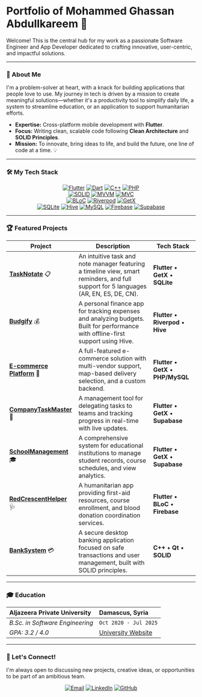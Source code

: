 # Portfolio of Mohammed Ghassan Abdullkareem 🚀

Welcome! This is the central hub for my work as a passionate Software Engineer and App Developer dedicated to crafting innovative, user-centric, and impactful solutions.

---

### 🌟 About Me

I'm a problem-solver at heart, with a knack for building applications that people love to use. My journey in tech is driven by a mission to create meaningful solutions—whether it's a productivity tool to simplify daily life, a system to streamline education, or an application to support humanitarian efforts.

-   **Expertise:** Cross-platform mobile development with **Flutter**.
-   **Focus:** Writing clean, scalable code following **Clean Architecture** and **SOLID Principles**.
-   **Mission:** To innovate, bring ideas to life, and build the future, one line of code at a time. 💡

---

### 🛠️ My Tech Stack

<p align="center">
  <!-- Core Technologies -->
  <a href="https://flutter.dev" target="_blank"><img src="https://img.shields.io/badge/Flutter-02569B?style=for-the-badge&logo=flutter&logoColor=white" alt="Flutter"></a>
  <a href="https://dart.dev" target="_blank"><img src="https://img.shields.io/badge/Dart-0175C2?style=for-the-badge&logo=dart&logoColor=white" alt="Dart"></a>
  <a href="https://isocpp.org/" target="_blank"><img src="https://img.shields.io/badge/C++-00599C?style=for-the-badge&logo=cplusplus&logoColor=white" alt="C++"></a>
  <a href="https://www.php.net" target="_blank"><img src="https://img.shields.io/badge/PHP-777BB4?style=for-the-badge&logo=php&logoColor=white" alt="PHP"></a>
  <br>
  <!-- Architecture -->
  <a href="https://en.wikipedia.org/wiki/SOLID" target="_blank"><img src="https://img.shields.io/badge/SOLID-FF6D00?style=for-the-badge&logo=codeigniter&logoColor=white" alt="SOLID"></a>
  <a href="https://en.wikipedia.org/wiki/Model–view–viewmodel" target="_blank"><img src="https://img.shields.io/badge/MVVM-5C2D91?style=for-the-badge&logo=codeigniter&logoColor=white" alt="MVVM"></a>
  <a href="https://en.wikipedia.org/wiki/Model–view–controller" target="_blank"><img src="https://img.shields.io/badge/MVC-5C2D91?style=for-the-badge&logo=codeigniter&logoColor=white" alt="MVC"></a>
  <br>
  <!-- State Management -->
  <a href="https://bloclibrary.dev" target="_blank"><img src="https://img.shields.io/badge/BLoC-02569B?style=for-the-badge&logo=flutter&logoColor=white" alt="BLoC"></a>
  <a href="https://riverpod.dev/" target="_blank"><img src="https://img.shields.io/badge/Riverpod-4A98E8?style=for-the-badge&logo=riverpod&logoColor=white" alt="Riverpod"></a>
  <a href="https://pub.dev/packages/get" target="_blank"><img src="https://img.shields.io/badge/GetX-6DB33F?style=for-the-badge&logo=flutter&logoColor=white" alt="GetX"></a>
  <br>
  <!-- Databases & Backend -->
  <a href="https://pub.dev/packages/sqflite" target="_blank"><img src="https://img.shields.io/badge/SQLite-003B57?style=for-the-badge&logo=sqlite&logoColor=white" alt="SQLite"></a>
  <a href="https://pub.dev/packages/hive" target="_blank"><img src="https://img.shields.io/badge/Hive-FFC107?style=for-the-badge&logo=hive&logoColor=black" alt="Hive"></a>
  <a href="https://www.mysql.com/" target="_blank"><img src="https://img.shields.io/badge/MySQL-4479A1?style=for-the-badge&logo=mysql&logoColor=white" alt="MySQL"></a>
  <a href="https://firebase.google.com/" target="_blank"><img src="https://img.shields.io/badge/Firebase-FFCA28?style=for-the-badge&logo=firebase&logoColor=black" alt="Firebase"></a>
  <a href="https://supabase.io" target="_blank"><img src="https://img.shields.io/badge/Supabase-3FCF8E?style=for-the-badge&logo=supabase&logoColor=white" alt="Supabase"></a>
</p>

---

### 🏆 Featured Projects

| Project | Description | Tech Stack |
|---|---|---|
| **[TaskNotate](https://github.com/MegoABKM/TaskNotate)** 📋 | An intuitive task and note manager featuring a timeline view, smart reminders, and full support for 5 languages (AR, EN, ES, DE, CN). | **Flutter** • **GetX** • **SQLite** |
| **[Budgify](https://github.com/MegoABKM/Budgify)** 💰 | A personal finance app for tracking expenses and analyzing budgets. Built for performance with offline-first support using Hive. | **Flutter** • **Riverpod** • **Hive** |
| **[E-commerce Platform](https://github.com/MegoABKM/E-commerce)** 🛒 | A full-featured e-commerce solution with multi-vendor support, map-based delivery selection, and a custom backend. | **Flutter** • **GetX** • **PHP/MySQL** |
| **[CompanyTaskMaster](https://github.com/MegoABKM/CompanyTaskMaster)** 🏢 | A management tool for delegating tasks to teams and tracking progress in real-time with live updates. | **Flutter** • **GetX** • **Supabase** |
| **[SchoolManagement](https://github.com/MegoABKM/SchoolManagement)** 🎓 | A comprehensive system for educational institutions to manage student records, course schedules, and view analytics. | **Flutter** • **GetX** • **Supabase** |
| **[RedCrescentHelper](https://github.com/MegoABKM/RedCrescentHelper)** 🩺 | A humanitarian app providing first-aid resources, course enrollment, and blood donation coordination services. | **Flutter** • **BLoC** • **Firebase** |
| **[BankSystem](https://github.com/MegoABKM/BankSystem)** 💳 | A secure desktop banking application focused on safe transactions and user management, built with SOLID principles. | **C++** • **Qt** • **SOLID** |

---

### 🎓 Education

**Aljazeera Private University** | Damascus, Syria
:--- | :---
*B.Sc. in Software Engineering* | `Oct 2020 - Jul 2025`
*GPA: 3.2 / 4.0* | [University Website](https://jude.edu.sy/)

---

### 🤝 Let's Connect!

I'm always open to discussing new projects, creative ideas, or opportunities to be part of an ambitious team.

<p align="center">
  <a href="mailto:sonsabdulkareem@gmail.com" target="_blank"><img src="https://img.shields.io/badge/Email-D14836?style=for-the-badge&logo=gmail&logoColor=white" alt="Email"></a>
  <a href="https://www.linkedin.com/in/mohammed-abdullkareem-02a965330" target="_blank"><img src="https://img.shields.io/badge/LinkedIn-0077B5?style=for-the-badge&logo=linkedin&logoColor=white" alt="LinkedIn"></a>
  <a href="https://github.com/MegoABKM" target="_blank"><img src="https://img.shields.io/badge/GitHub-181717?style=for-the-badge&logo=github&logoColor=white" alt="GitHub"></a>
</p>
